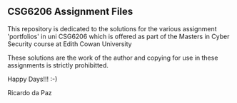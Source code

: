 CSG6206 Assignment Files
-----------------------

This repository is dedicated to the solutions for the various assignment
'portfolios' in uni CSG6206 which is offered as part of the 
Masters in Cyber Security course at Edith Cowan University

These solutions are the work of the author and copying for use in
these assignments is strictly prohibitted.

Happy Days!!! :-)

Ricardo da Paz
